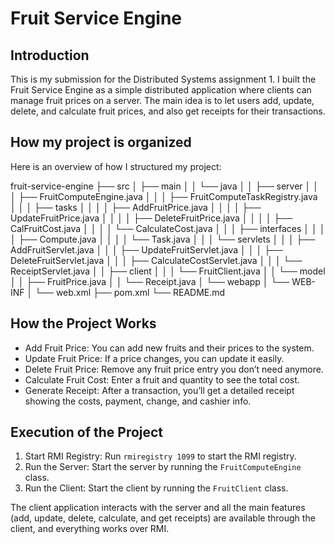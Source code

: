 # Fruit Service Engine

## Introduction
This is my submission for the Distributed Systems assignment 1. I built the Fruit Service Engine as a simple distributed application where clients can manage fruit prices on a server. The main idea is to let users add, update, delete, and calculate fruit prices, and also get receipts for their transactions. 

## How my project is organized 

Here is an overview of how I structured my project:

fruit-service-engine
├── src
│   ├── main
│   │   └── java
│   │       ├── server
│   │       │   ├── FruitComputeEngine.java
│   │       │   ├── FruitComputeTaskRegistry.java
│   │       │   ├── tasks
│   │       │   │   ├── AddFruitPrice.java
│   │       │   │   ├── UpdateFruitPrice.java
│   │       │   │   ├── DeleteFruitPrice.java
│   │       │   │   ├── CalFruitCost.java
│   │       │   │   └── CalculateCost.java
│   │       │   ├── interfaces
│   │       │   │   ├── Compute.java
│   │       │   │   └── Task.java
│   │       │   └── servlets
│   │       │       ├── AddFruitServlet.java
│   │       │       ├── UpdateFruitServlet.java
│   │       │       ├── DeleteFruitServlet.java
│   │       │       ├── CalculateCostServlet.java
│   │       │       └── ReceiptServlet.java
│   │       ├── client
│   │       │   └── FruitClient.java
│   │       └── model
│   │           ├── FruitPrice.java
│   │           └── Receipt.java
│   └── webapp
│       └── WEB-INF
│           └── web.xml
├── pom.xml
└── README.md


## How the Project Works

- Add Fruit Price: You can add new fruits and their prices to the system.
- Update Fruit Price: If a price changes, you can update it easily.
- Delete Fruit Price: Remove any fruit price entry you don’t need anymore.
- Calculate Fruit Cost: Enter a fruit and quantity to see the total cost.
- Generate Receipt: After a transaction, you’ll get a detailed receipt showing the costs, payment, change, and cashier info.

## Execution of the Project

1. Start RMI Registry: Run `rmiregistry 1099` to start the RMI registry.
2. Run the Server: Start the server by running the `FruitComputeEngine` class.
3. Run the Client: Start the client by running the `FruitClient` class.

The client application interacts with the server and all the main features (add, update, delete, calculate, and get receipts) are available through the client, and everything works over RMI.

